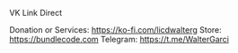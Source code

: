VK Link Direct

Donation or Services: https://ko-fi.com/licdwalterg
Store: https://bundlecode.com
Telegram: https://t.me/WalterGarci

